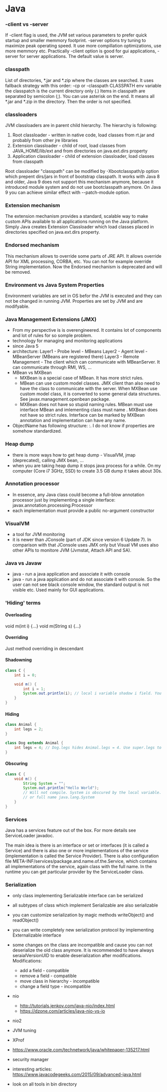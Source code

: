 Java
=============

### -client vs -server
If -client flag is used, the JVM set various parameters to prefer quick startup
and smaller memmory footprint. -server options try tuning to maximize peak operating
speed. It use more compillation optimizations, use more memmory etc. Practically
-client option is good for gui applications, -server for server applications. The default value is server.

### classpath
List of directories, *.jar and *.zip where the classes are searched. It uses fallback strategy with this order:
  -cp or -classpath
  CLASSPATH env variable
  the classpatch is the current directory only (.)
Items in classpath are separated by semicolon (;). You can use asterisk on the end. It means all *.jar and *.zip
in the directory. Then the order is not specified.

### classloaders
JVM classloaders are in parent child hierarchy. The hierarchy is following:
1. Root classloader - written in native code, load classes from rt.jar and probably from other jre libraries
2. Extension classloader - child of root, load classes from JAVA_HOME/lib/ext and from directories on java.ext.dirs
   property
3. Application classloader - child of extension classloader, load classes from classpath

Root classloader "classpath" can be modified by -Xbootclasspath/p option which prepent dirs/jars in front of
bootstrap classpath. It works with Java 8 and older, Java 9 does not support this mechanism anymore, because it
introduced module system and do not use bootclasspath anymore. On Java 9 you can achieve similar effect with
--patch-module option.

### Extension mechanism
The extension mechanism provides a standard, scalable way to make custom APIs available to all applications running on 
the Java platform. Simply Java creates Extension Classloader which load classes placed in directories specified on
java.ext.dirs property.

### Endorsed mechanism
This mechanism allows to override some parts of JRE API. It allows override API for XML processing, CORBA, etc. You
can not for example override String implementation. Now the Endorsed mechanism is deprecated and will be removed.

### Environment vs Java System Properties
Environment variables are set in OS befor the JVM is executed and they can not be changed in running JVM.
Properties are set by JVM and are modifyable.

### Java Management Extensions (JMX)
* From my perspective is is overengineered. It contains lot of components and lot of rules for so somple problem.
* technology for managing and monitoring applications
* since Java 5
* architecture:
  Layer1 - Probe level - MBeans
  Layer2 - Agent level - MBeanServer (MBeans are registered there)
  Layer3 - Remote Management - The client which can communicate with MBeanServer. It can communicate through RMI, WS, ...
* MBean vs MXBean
  * MXBean is a special case of MBean. It has more strict rules.
  * MBean can use custom model classes. JMX client than also need to have the class to communicate with the server.
    When MXBean use custom model class, it is converted to some general data structures. See javax.management.openbean
    package.
  * MXBean does not have so stupid naming rules. MBean must use interface <Name>MBean and imlementing class must name
    <Name>. MXBean does not have so strict rules. Interface can be marked by MXBean annotation and implementation
    can have any name.
* ObjectName has following structure: <domain>:<properties>. I do not know if properties are somehow standardized.

### Heap dump
* there is more ways how to get heap dump - VisualVM, jmap (deprecated), calling JMX bean, ...
* when you are taking heap dump it stops java process for a while. On my computer (Core i7 3GHz, SSD) to create 3.5 GB
  dump it takes about 30s.
  
### Annotation processor
* In essence, any Java class could become a full-blow annotation processor just by implementing a single interface:
 javax.annotation.processing.Processor
* each implementation must provide a public no-argument constructor

### VisualVM
* a tool for JVM monitoring
* it is newer than JConsole (part of JDK since version 6 Update 7). In comparison with that JConsole uses JMX only but 
  Visual VM uses also other APIs to monitore JVM (Jvmstat, Attach API and SA).
  
### Java vs Javaw
* java - run a java application and associate it with console
* java - run a java application and do not associate it with console. So the user can not see
         black console window, the standard output is not visible etc. Used mainly for GUI
         applications.

### 'Hiding' terms

#### Overloading
void m(int i) {...}
void m(String s) {...}

#### Overriding
Just method overriding in descendant

#### Shadowning
```Java
class C {
    int i = 0;

    void m() {
        int i = 1;
        System.out.println(i); // local i variable shadow i field. You must use this.i to access field
    }
}
```

#### Hiding
```Java
class Animal {
    int legs = 2;
}

class Dog extends Animal {
    int legs = 4; // Dog.legs hides Animal.legs = 4. Use super.legs to access superclass field
}
```

#### Obscuring
```Java
class C {
    void m() {
        String System = "";
        System.out.println("Hello World"); 
        // Will not compile. System is obscured by the local variable. You must use static import
        // or full name java.lang.System
    }
}
```

### Services
Java has a services feature out of the box. For more details see ServiceLoader javadoc.

The main idea is there is an interface or set or interfaces (it is called a Service) and there is also one
or more implementations of the service (implementation is called the Service Provider). There is
also configuration file META-INF/services/package.and.name.of.the.Service, which contains all
implementations     of the service, again class with the full name. In the runtime you can get particular
provider by the ServiceLoader class.

### Serialization
* only class implementing Serializable interface can be serialized
* all subtypes of class which implement Serializable are also serializable
* you can customize serialization by magic methods writeObject() and readObject()
* you can write completely new serialization protocol by implementing Externalizable interface
* some changes on the class are incompatible and cause you can not deserialize the old class anymore.
  It is recommended to have always seraialVersionUID to enable deserialization after modifications. Modifications:
  * add a field - compatible
  * remove a field - compatible
  * move class in hierarchy - incompatible
  * change a field type - incompatible



* nio
  * http://tutorials.jenkov.com/java-nio/index.html
  * https://dzone.com/articles/java-nio-vs-io
* nio2
* JVM tuning
* XProf
* https://www.oracle.com/technetwork/java/whitepaper-135217.html
* security manager
* interesting articles: https://www.javacodegeeks.com/2015/09/advanced-java.html
* look on all tools in bin directory

